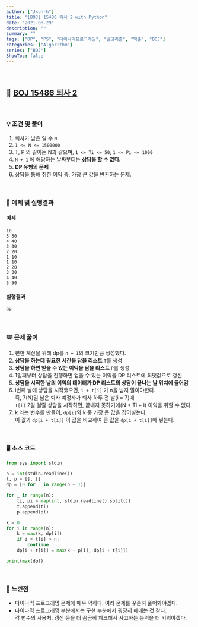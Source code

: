```yaml
---
author: ["Jxun-h"]
title: "[BOJ] 15486 퇴사 2 with Python"
date: "2021-08-29"
description: ""
summary: ""
tags: ["DP", "PS", "다이나믹프로그래밍", "알고리즘", "백준", "BOJ"]
categories: ["Algorithm"]
series: ["BOJ"]
ShowToc: false
---
```


<br>

## 📌 <a href="https://www.acmicpc.net/problem/15486" target="_blank">BOJ 15486 퇴사 2</a>

<br>

### 💡 조건 및 풀이

1.  퇴사가 남은 일 수 `N`.
2.  `1 <= N <= 1500000`
3.  T, P 의 길이는 N과 같으며, `1 <= Ti <= 50`, `1 <= Pi <= 1000`
4.  `N + 1` 에 해당하는 날짜부터는 **상담을 할 수 없다.**
5.  **DP 유형의 문제**
6.  상담을 통해 취한 이익 중, 가장 큰 값을 반환하는 문제.

<br>

### 🔖 예제 및 실행결과

#### 예제

```
10
5 50
4 40
3 30
2 20
1 10
1 10
2 20
3 30
4 40
5 50
```

#### 실행결과

```
90
```

<br>

### ⌨️ 문제 풀이

1.  편한 계산을 위해 dp를 `n + 1`의 크기만큼 생성했다.
2.  **상담을 하는데 필요한 시간을 담을 리스트** `T`를 생성
3.  **상담을 하면 얻을 수 있는 이익을 담을 리스트** `P`를 생성
4.  1일째부터 상담을 진행하면 얻을 수 있는 이익을 DP 리스트에 최댓값으로 갱신
5.  **상담을 시작한 날의 이익의 데이터가 DP 리스트의 상담이 끝나는 날 위치에 들어감**
6.  i번째 날에 상담을 시작했으면, `i + t[i]` 가 n을 넘지 말아야한다.  
    즉, 7(N)일 남은 퇴사 예정자가 퇴사 하루 전 날(i = 7)에  
    `T[i]` 2일 걸릴 상담을 시작하면, 끝내지 못하기에(N < Ti + i) 이익을 취할 수 없다.
7.  k 라는 변수를 만들어, `dp[i]`와 k 중 가장 큰 값을 집어넣는다.  
    이 값과 `dp[i + t[i]]` 이 값을 비교하여 큰 값을 `dp[i + t[i]]`에 넣는다.

<br>

### 🖥 소스 코드

```python
from sys import stdin

n = int(stdin.readline())
t, p = [], []
dp = [0 for _ in range(n + 1)]

for _ in range(n):
    ti, pi = map(int, stdin.readline().split())
    t.append(ti)
    p.append(pi)

k = 0
for i in range(n):
    k = max(k, dp[i])
    if i + t[i] > n:
        continue
    dp[i + t[i]] = max(k + p[i], dp[i + t[i]])

print(max(dp))
```

<br>

### 💾 느낀점

-   다이나믹 프로그래밍 문제에 매우 약하다. 여러 문제를 꾸준히 풀어봐야겠다.
-   다이나믹 프로그래밍 부분에서는 구현 부분에서 굉장히 헤매는 것 같다.  
    각 변수의 사용처, 갱신 등을 더 꼼곰히 체크해서 사고하는 능력을 더 키워야겠다.